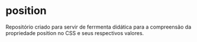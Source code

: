 # position

<p> Repositório criado para servir de ferrmenta didática para a compreensão da propriedade position no CSS e seus respectivos valores.</p>
